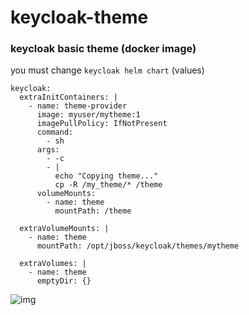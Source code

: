 # keycloak-theme
### keycloak basic theme (docker image)
you must change `keycloak helm chart` (values)
```
keycloak:
  extraInitContainers: |
    - name: theme-provider
      image: myuser/mytheme:1
      imagePullPolicy: IfNotPresent
      command:
        - sh
      args:
        - -c
        - |
          echo "Copying theme..."
          cp -R /my_theme/* /theme
      volumeMounts:
        - name: theme
          mountPath: /theme

  extraVolumeMounts: |
    - name: theme
      mountPath: /opt/jboss/keycloak/themes/mytheme

  extraVolumes: |
    - name: theme
      emptyDir: {}
 ```
 
 
 
![img](https://cdn-images-1.medium.com/max/1400/0*49oKObDvfQyfw5WH.)
